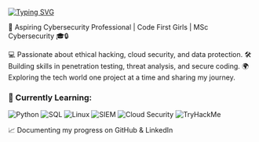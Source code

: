 [![Typing SVG](https://readme-typing-svg.herokuapp.com?font=Fira+Code&size=23&pause=1000&color=F72EB6&width=435&lines=Hello+and+Welcome+%F0%9F%91%8B%F0%9F%8F%BD)](https://git.io/typing-svg)

🌟 Aspiring Cybersecurity Professional | Code First Girls | MSc Cybersecurity 🎓🔒

💻 Passionate about ethical hacking, cloud security, and data protection.
🛠️ Building skills in penetration testing, threat analysis, and secure coding.
🌍 Exploring the tech world one project at a time and sharing my journey.

### 🔎 Currently Learning:
![Python](https://img.shields.io/badge/Python-3776AB?style=for-the-badge&logo=python&logoColor=white)
![SQL](https://img.shields.io/badge/SQL-4479A1?style=for-the-badge&logo=mysql&logoColor=white)
![Linux](https://img.shields.io/badge/Linux-FCC624?style=for-the-badge&logo=linux&logoColor=black)
![SIEM](https://img.shields.io/badge/SIEM-0078D4?style=for-the-badge&logo=microsoft&logoColor=white)
![Cloud Security](https://img.shields.io/badge/Cloud_Security-2D9CDB?style=for-the-badge&logo=cloudflare&logoColor=white)
![TryHackMe](https://img.shields.io/badge/TryHackMe-88CC14?style=for-the-badge&logo=tryhackme&logoColor=white)




📈 Documenting my progress on GitHub & LinkedIn


